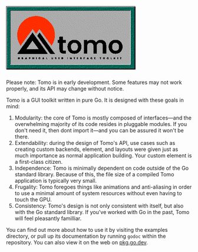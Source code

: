 # ![tomo](assets/banner.png)

Please note: Tomo is in early development. Some features may not work properly,
and its API may change without notice.

Tomo is a GUI toolkit written in pure Go. It is designed with these goals in
mind:

1. Modularity: the core of Tomo is mostly composed of interfaces—and the
overwhelming majority of its code resides in pluggable modules. If you don't
need it, then dont import it—and you can be assured it won't be there.
2. Extendability: during the design of Tomo's API, use cases such as creating
custom backends, element, and layouts were given just as much importance as
normal application building. Your custom element is a first-class citizen.
3. Independence: Tomo is minimally dependent on code outside of the Go
standard library. Because of this, the file size of a compiled Tomo application
is typically very small.
4. Frugality: Tomo foregoes things like animations and anti-aliasing in order to
use a minimal amount of system resources without even having to touch the GPU.
5. Consistency: Tomo's design is not only consistent with itself, but also with
the Go standard library. If you've worked with Go in the past, Tomo will feel
pleasantly familliar.

You can find out more about how to use it by visiting the examples directory,
or pull up its documentation by running `godoc` within the repository. You can
also view it on the web on
 [pkg.go.dev](https://pkg.go.dev/git.tebibyte.media/sashakoshka/tomo).
